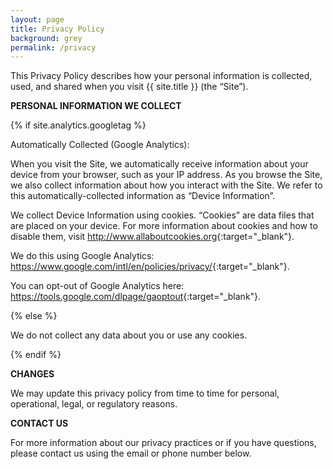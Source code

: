 ```yaml
---
layout: page
title: Privacy Policy
background: grey
permalink: /privacy
---
```

This Privacy Policy describes how your personal information is collected, used, and shared when you visit {{ site.title }} (the “Site”).

**PERSONAL INFORMATION WE COLLECT**

{% if site.analytics.googletag %}

Automatically Collected (Google Analytics):

When you visit the Site, we automatically receive information about your device from your browser, such as your IP address. As you browse the Site, we also collect information about how you interact with the Site. We refer to this automatically-collected information as “Device Information”.

We collect Device Information using cookies. “Cookies” are data files that are placed on your device. For more information about cookies and how to disable them, visit <http://www.allaboutcookies.org>{:target="_blank"}.

We do this using Google Analytics: <https://www.google.com/intl/en/policies/privacy/>{:target="_blank"}.

You can opt-out of Google Analytics here: <https://tools.google.com/dlpage/gaoptout>{:target="_blank"}.

{% else %}

We do not collect any data about you or use any cookies.

{% endif %}

**CHANGES**

We may update this privacy policy from time to time for personal, operational, legal, or regulatory reasons.

**CONTACT US**

For more information about our privacy practices or if you have questions, please contact us using the email or phone number below.
